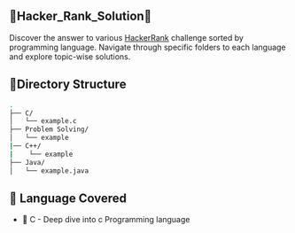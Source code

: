 ## 🚀Hacker_Rank_Solution🚀
Discover the answer to various [HackerRank](https://www.hackerrank.com/) challenge sorted by programming language. Navigate through specific folders to each language and explore topic-wise solutions.
## 📁Directory Structure
```bash
.
├── C/
│   └── example.c
├── Problem Solving/
│   └── example
|── C++/
|    └── example
├── Java/
│   └── example.java
```

## 📌 Language Covered

- 📜 C - Deep dive into c Programming language 